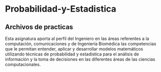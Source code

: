 # Probabilidad-y-Estadistica
## Archivos de practicas 
Esta asignatura aporta al perfil del Ingeniero en las áreas referentes a la computación, comunicaciones y de Ingeniería Biomédica las competencias que le permitan entender, aplicar y desarrollar modelos matemáticos utilizando técnicas de probabilidad y estadística para el análisis de información y la toma 
de decisiones en las diferentes áreas de las ciencias computacionales. 
